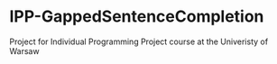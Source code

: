 IPP-GappedSentenceCompletion
============================

Project for Individual Programming Project course at the Univeristy of Warsaw
